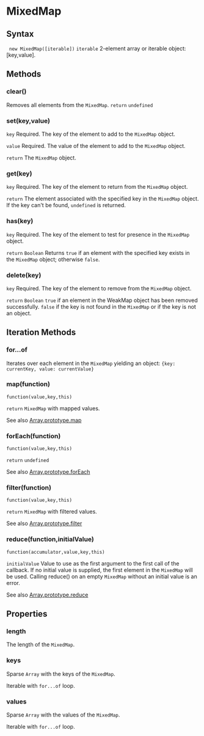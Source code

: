 # MixedMap

## Syntax
` new MixedMap([iterable])`
`iterable` 2-element array or iterable object: [key,value].

## Methods
### clear()
Removes all elements from the `MixedMap`.
`return` `undefined`
### set(key,value)
`key` Required. The key of the element to add to the `MixedMap` object.

`value` Required. The value of the element to add to the `MixedMap` object.

`return` The `MixedMap` object.
### get(key)
`key` Required. The key of the element to return from the `MixedMap` object.

`return` The element associated with the specified key in the `MixedMap` object. If the key can't be found, `undefined` is returned.
### has(key)
`key` Required. The key of the element to test for presence in the `MixedMap` object.

`return` `Boolean` Returns `true` if an element with the specified key exists in the `MixedMap` object; otherwise `false`.
### delete(key)
`key` Required. The key of the element to remove from the `MixedMap` object.

`return` `Boolean` `true` if an element in the WeakMap object has been removed successfully. `false` if the key is not found in the `MixedMap` or if the key is not an object.

## Iteration Methods
### for...of
Iterates over each element in the `MixedMap` yielding
an object: `{key: currentKey, value: currentValue}`
### map(function)
`function(value,key,this)`

`return` `MixedMap` with mapped values.

See also [Array.prototype.map](https://developer.mozilla.org/de/docs/Web/JavaScript/Reference/Global_Objects/Array/map)
### forEach(function)
`function(value,key,this)`

`return` `undefined`

See also [Array.prototype.forEach](https://developer.mozilla.org/de/docs/Web/JavaScript/Reference/Global_Objects/Array/forEach)
### filter(function)
`function(value,key,this)`

`return` `MixedMap` with filtered values.

See also [Array.prototype.filter](https://developer.mozilla.org/de/docs/Web/JavaScript/Reference/Global_Objects/Array/filter)
### reduce(function,initialValue)
`function(accumulator,value,key,this)`

`initialValue` Value to use as the first argument to the first call of the callback. If no initial value is supplied, the first element in the `MixedMap` will be used. Calling reduce() on an empty `MixedMap` without an initial value is an error.

See also [Array.prototype.reduce](https://developer.mozilla.org/de/docs/Web/JavaScript/Reference/Global_Objects/Array/Reduce)
## Properties
### length
The length of the `MixedMap`.
### keys
Sparse `Array` with the keys of the `MixedMap`.

Iterable with `for...of` loop.
### values
Sparse `Array` with the values of the `MixedMap`.

Iterable with `for...of` loop.
